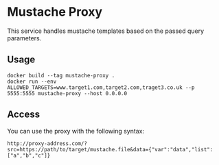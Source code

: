 # Mustache Proxy
This service handles mustache templates based on the passed query parameters.

## Usage
```
docker build --tag mustache-proxy .
docker run --env ALLOWED_TARGETS=www.target1.com,target2.com,traget3.co.uk --p 5555:5555 mustache-proxy --host 0.0.0.0
```

## Access
You can use the proxy with the following syntax:

```
http://proxy-address.com/?src=https://path/to/target/mustache.file&data={"var":"data","list":["a","b","c"]}
```